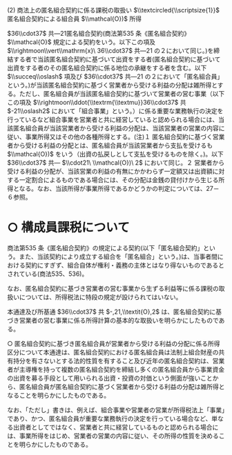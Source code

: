 (2) 商法上の匿名組合契約に係る課税の取扱い $\\textcircled{\\scriptsize{1}}$ 匿名組合契約による組合員 $\\mathcal{O})$ 所得

$36\\cdot37$ 共―21匿名組合契約(商法第535 条《匿名組合契約》 $\\mathcal{O}$ 規定による契約をいう。以下この項及 $\\rightmoon\\vert\\mathrm{x}\ 36\\cdot37$ 共―21 の２において同じ。)を締結する者で当該匿名組合契約に基づいて出資をする者(匿名組合契約に基づいて出資をする者のその匿名組合契約に係る地位の承継をする者を含む。以下 $\\succeq\\oslash$ 項及び $36\\cdot37$ 共―21 の２において「匿名組合員」という。)が当該匿名組合契約に基づく営業者から受ける利益の分配は雑所得とする。ただし、匿名組合員が当該匿名組合契約に基づいて営業者の営む事業（以下この項及 $\\rightmoon\\ddot{\\textrm{\\textmu}}36\\cdot37$ 共 $-21\\oslash2$ において「組合事業」という。）に係る重要な業務執行の決定を行っているなど組合事業を営業者と共に経営していると認められる場合には、当該匿名組合員が当該営業者から受ける利益の分配は、当該営業者の営業の内容に従い、事業所得又はその他の各種所得とする。(注)１ 匿名組合契約に基づく営業者から受ける利益の分配とは、匿名組合員が当該営業者から支払を受けるも $\\mathcal{O})$ をいう（出資の払戻しとして支払を受けるものを除く。)。以下 $36\\cdot37$ 共― $\\cdot21\ \\mathcal{O})\ 2$ において同じ。２ 営業者から受ける利益の分配が、当該営業の利益の有無にかかわらず一定額又は出資額に対する一定割合によるものである場合には、その分配は金銭の貸付けから生じる所得となる。なお、当該所得が事業所得であるかどうかの判定については、27－６参照。

# ○ 構成員課税について

商法第535 条《匿名組合契約》の規定による契約(以下「匿名組合契約」という。また、当該契約により成立する組合を「匿名組合」という｡)は、当事者間における契約にすぎず、組合自体が権利・義務の主体とはなり得ないものであるとされている(商法535、536)。

なお、匿名組合契約に基づき営業者の営む事業から生ずる利益等に係る課税の取扱いについては、所得税法に特段の規定が設けられてはいない。

本通達及び所基通 $36\\cdot37$ 共 $-,21,\\textit{O},2$ は、匿名組合契約に基づき営業者の営む事業に係る所得計算の基本的な取扱いを明らかにしたものである。

○ 匿名組合契約に基づき匿名組合員が営業者から受ける利益の分配に係る所得区分について本通達は、匿名組合契約における匿名組合員は法制上組合財産の共有持分を有さないとする法的性質を有すること及び近年の匿名組合契約は、営業者が主導権を持って複数の匿名組合契約を締結し多くの匿名組合員から事業資金の出資を募る手段として用いられる出資・投資の対価という側面が強いことから、匿名組合員が匿名組合契約に基づく営業者から受ける利益の分配は雑所得となることを明らかにしたものである。

なお、「ただし」書きは、例えば、組合事業や営業者の営業が所得税法上「事業」であり、かつ、匿名組合員が重要な業務執行の決定を行っている場合など、単なる出資者としてではなく、営業者と共に経営しているものと認められる場合には、事業所得をはじめ、営業者の営業の内容に従い、その所得の性質を決めることを明らかにしたものである。